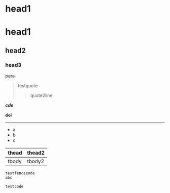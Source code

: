 # head1
# head1
## head2
### head3

para

> testquote
>> quote2line

***cde***

~~del~~

---

- a 
- b
- c


|thead|thead2|
| ---- | ----- |
| tbody | tbody2 |



```
testfencecode
abc
```

    testcode

